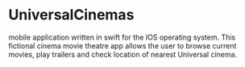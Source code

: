 # UniversalCinemas
mobile application written in swift for the IOS operating system. 
This fictional cinema movie theatre app allows the user to browse current movies, play trailers and check location of nearest Universal cinema. 
